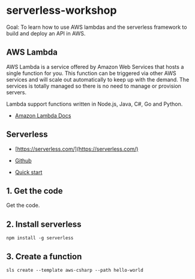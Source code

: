 # serverless-workshop

Goal: To learn how to use AWS lambdas and the serverless framework to build and deploy an API in AWS.

## AWS Lambda
AWS Lambda is a service offered by Amazon Web Services that hosts a single function for you. This function can be triggered via other AWS services and will scale out automatically to keep up with the demand. The services is totally managed so there is no need to manage or provision servers.

Lambda support functions written in Node.js, Java, C#, Go and Python.

- [Amazon Lambda Docs](https://docs.aws.amazon.com/lambda/latest/dg/welcome.html)

## Serverless

- [https://serverless.com/](https://serverless.com/)

- [Github](https://github.com/serverless/serverless/)

- [Quick start](https://serverless.com/learn/quick-start/)


## 1. Get the code

Get the code.

## 2. Install serverless

```
npm install -g serverless
```

## 3. Create a function
```
sls create --template aws-csharp --path hello-world
```